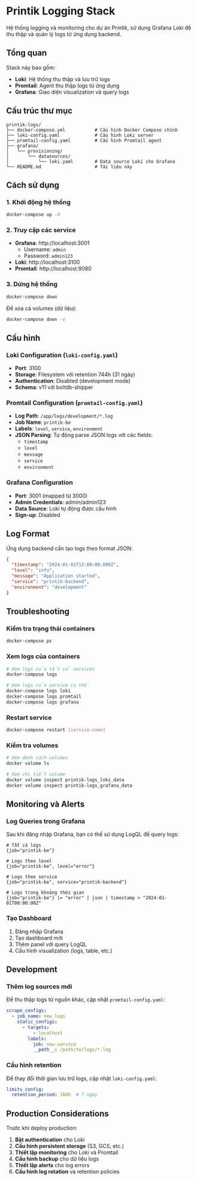 # Printik Logging Stack

Hệ thống logging và monitoring cho dự án Printik, sử dụng Grafana Loki để thu thập và quản lý logs từ ứng dụng backend.

## Tổng quan

Stack này bao gồm:
- **Loki**: Hệ thống thu thập và lưu trữ logs
- **Promtail**: Agent thu thập logs từ ứng dụng
- **Grafana**: Giao diện visualization và query logs

## Cấu trúc thư mục

```
printik-logs/
├── docker-compose.yml           # Cấu hình Docker Compose chính
├── loki-config.yaml             # Cấu hình Loki server
├── promtail-config.yaml         # Cấu hình Promtail agent
├── grafana/
│   └── provisioning/
│       └── datasources/
│           └── loki.yaml        # Data source Loki cho Grafana
└── README.md                    # Tài liệu này
```

## Cách sử dụng

### 1. Khởi động hệ thống

```bash
docker-compose up -d
```

### 2. Truy cập các service

- **Grafana**: http://localhost:3001
  - Username: `admin`
  - Password: `admin123`
- **Loki**: http://localhost:3100
- **Promtail**: http://localhost:9080

### 3. Dừng hệ thống

```bash
docker-compose down
```

Để xóa cả volumes (dữ liệu):
```bash
docker-compose down -v
```

## Cấu hình

### Loki Configuration (`loki-config.yaml`)

- **Port**: 3100
- **Storage**: Filesystem với retention 744h (31 ngày)
- **Authentication**: Disabled (development mode)
- **Schema**: v11 với boltdb-shipper

### Promtail Configuration (`promtail-config.yaml`)

- **Log Path**: `/app/logs/development/*.log`
- **Job Name**: `printik-be`
- **Labels**: `level`, `service`, `environment`
- **JSON Parsing**: Tự động parse JSON logs với các fields:
  - `timestamp`
  - `level`
  - `message`
  - `service`
  - `environment`

### Grafana Configuration

- **Port**: 3001 (mapped từ 3000)
- **Admin Credentials**: admin/admin123
- **Data Source**: Loki tự động được cấu hình
- **Sign-up**: Disabled

## Log Format

Ứng dụng backend cần tạo logs theo format JSON:

```json
{
  "timestamp": "2024-01-01T12:00:00.000Z",
  "level": "info",
  "message": "Application started",
  "service": "printik-backend",
  "environment": "development"
}
```

## Troubleshooting

### Kiểm tra trạng thái containers

```bash
docker-compose ps
```

### Xem logs của containers

```bash
# Xem logs của tất cả services
docker-compose logs

# Xem logs của service cụ thể
docker-compose logs loki
docker-compose logs promtail
docker-compose logs grafana
```

### Restart service

```bash
docker-compose restart [service-name]
```

### Kiểm tra volumes

```bash
# Xem danh sách volumes
docker volume ls

# Xem chi tiết volume
docker volume inspect printik-logs_loki_data
docker volume inspect printik-logs_grafana_data
```

## Monitoring và Alerts

### Log Queries trong Grafana

Sau khi đăng nhập Grafana, bạn có thể sử dụng LogQL để query logs:

```logql
# Tất cả logs
{job="printik-be"}

# Logs theo level
{job="printik-be", level="error"}

# Logs theo service
{job="printik-be", service="printik-backend"}

# Logs trong khoảng thời gian
{job="printik-be"} |= "error" | json | timestamp > "2024-01-01T00:00:00Z"
```

### Tạo Dashboard

1. Đăng nhập Grafana
2. Tạo dashboard mới
3. Thêm panel với query LogQL
4. Cấu hình visualization (logs, table, etc.)

## Development

### Thêm log sources mới

Để thu thập logs từ nguồn khác, cập nhật `promtail-config.yaml`:

```yaml
scrape_configs:
  - job_name: new_logs
    static_configs:
      - targets:
          - localhost
        labels:
          job: new-service
          __path__: /path/to/logs/*.log
```

### Cấu hình retention

Để thay đổi thời gian lưu trữ logs, cập nhật `loki-config.yaml`:

```yaml
limits_config:
  retention_period: 168h  # 7 ngày
```

## Production Considerations

Trước khi deploy production:

1. **Bật authentication** cho Loki
2. **Cấu hình persistent storage** (S3, GCS, etc.)
3. **Thiết lập monitoring** cho Loki và Promtail
4. **Cấu hình backup** cho dữ liệu logs
5. **Thiết lập alerts** cho log errors
6. **Cấu hình log rotation** và retention policies
